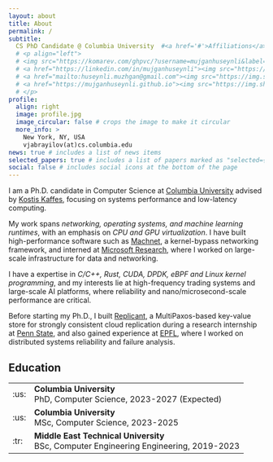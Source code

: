 ```yaml
---
layout: about
title: About
permalink: /
subtitle:
  CS PhD Candidate @ Columbia University  #<a href='#'>Affiliations</a>. Address. Contacts. Moto. Etc.
  # <p align="left">
  # <img src="https://komarev.com/ghpvc/?username=mujganhuseynli&label=Profile%20views&color=0e75b6&style=flat" alt="mujganhuseynli" />
  # <a href="https://linkedin.com/in/mujganhuseynli"><img src="https://img.shields.io/badge/-mujganhuseynli-blue?style=flat&logo=Linkedin&logoColor=white&link=https://www.linkedin.com/in/mujganhuseynli/"/></a>
  # <a href="mailto:huseynli.muzhgan@gmail.com"><img src="https://img.shields.io/badge/-huseynli.muzhgan@gmail.com-c14438?style=flat&logo=Gmail&logoColor=white&link=mailto:huseynli.muzhgan@gmail.com"/></a>
  # <a href="https://mujganhuseynli.github.io"><img src="https://img.shields.io/badge/-mujganhuseynli-47CCCC?style=flat&logo=Google-Chrome&logoColor=white&link=https://mujganguseynli"></a>
  # </p>
profile:
  align: right
  image: profile.jpg
  image_circular: false # crops the image to make it circular
  more_info: >
    New York, NY, USA
    vjabrayilov(at)cs.columbia.edu
news: true # includes a list of news items
selected_papers: true # includes a list of papers marked as "selected={true}"
social: false # includes social icons at the bottom of the page
---
```


I am a Ph.D. candidate in Computer Science at [Columbia University](https://columbia.edu) advised by [Kostis Kaffes](https://www.cs.columbia.edu/~kkaffes/), focusing on systems performance and low-latency computing.

My work spans _networking, operating systems, and machine learning runtimes_, with an emphasis on _CPU and GPU virtualization_. 
I have built high-performance software such as [Machnet](https://github.com/microsoft/machnet), a kernel-bypass networking framework, and interned at [Microsoft Research](https://https://www.microsoft.com/en-us/research/about-microsoft-research/), where I worked on large-scale infrastructure for data and networking. 

I have a expertise in _C/C++, Rust, CUDA, DPDK, eBPF and Linux kernel programming_, and my interests lie at high-frequency trading systems and large-scale AI platforms, where reliability and nano/microsecond-scale performance are critical.

Before starting my Ph.D., I built [Replicant](https://github.com/psu-csl/replicated-store), a MultiPaxos-based key-value store for strongly consistent cloud replication during a research internship at [Penn State](https://psu.edu), and also gained experience at [EPFL](https://epfl.ch), where I worked on distributed systems reliability and failure analysis.

<!-- ## Research Interests

- Robotics
- Control Systems
- Autonomous Systems -->


## Education

<!-- <div style="height: 10px;"></div> -->
<table>
  <tr>
  <tr>
    <td>:us:</td>
    <td>
      <b>Columbia University</b><br>
      PhD, Computer Science, 2023-2027 (Expected)<br>
      <!-- BS, Computer Science, 2017–2020 -->
    </td>
  </tr>
    <td>:us:</td>
    <td>
      <b>Columbia University</b><br>
      MSc, Computer Science, 2023-2025<br>
    </td>
  </tr>
  <tr>
    <td>:tr:</td>
    <td>
      <b>Middle East Technical University</b><br>
      BSc, Computer Engineering Engineering, 2019-2023<br>
    </td>
  </tr>
</table>

<!-- ## Work Experience -->


<!-- <div style="height: 30px;"></div>

## Education
<div style="height: 10px;"></div>
<table>
  <tr>
    <td><img src="https://1000logos.net/wp-content/uploads/2022/06/George-Washington-University-Logo.png" alt="GWU" width="100"/></td>
    <td>
      <b>George Washington University</b><br>
      MSc, Electrical Engineering, 2022–2024<br>
    </td>
  </tr>
  <tr>
    <td> <img src="https://docenhance.eu/wordpress/wp-content/uploads/2020/07/University_of_Alcala_logo.png" alt="Alcala" width="100"/></td>
    <td>
      <b>Alcalá University</b><br>
      Erasmus+ Exchange Program, Electrical Engineering, 2020<br>
      <!-- BS, Computer Science, 2017–2020 -->
<!-- </td>
  </tr>
  <tr>
    <td><img src="https://storage.googleapis.com/sz-media-files/profile/fa6703f7-b389-4ee2-8b66-bff919290eb6.png" alt="BHOS" width="60"/></td>
    <td>
      <b>Baku Higher Oil School</b><br>
      BSc, Electrical Engineering, 2017–2022<br>
    </td>
  </tr>
</table> -->

<!--
Write your biography here. Tell the world about yourself. Link to your favorite [subreddit](http://reddit.com). You can put a picture in, too. The code is already in, just name your picture `prof_pic.jpg` and put it in the `img/` folder.

Put your address / P.O. box / other info right below your picture. You can also disable any of these elements by editing `profile` property of the YAML header of your `_pages/about.md`. Edit `_bibliography/papers.bib` and Jekyll will render your [publications page](/al-folio/publications/) automatically.

Link to your social media connections, too. This theme is set up to use [Font Awesome icons](https://fontawesome.com/) and [Academicons](https://jpswalsh.github.io/academicons/), like the ones below. Add your Facebook, Twitter, LinkedIn, Google Scholar, or just disable all of them. -->
<!-- <h3 align="center">I'm a final-year Electrical Engineering master's student at GWU with a passion for Robotics, Control Systems, and Power Systems, currently working at Honeywell while preparing to pursue a PhD.</h3> -->
